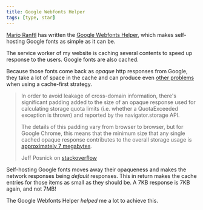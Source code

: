 ```yaml
---
title: Google Webfonts Helper
tags: [type, star]
---
```

[Mario Ranftl](https://mranftl.com) has written the [Google Webfonts Helper](https://google-webfonts-helper.herokuapp.com/fonts), which makes self-hosting Google fonts as simple as it  can be. 

The service worker of my website is caching several contents to speed up response to the users. Google fonts are also cached. 

Because those fonts come back as *opaque* http responses from Google, they take a lot of space in the cache and can produce even [other problems](https://developers.google.com/web/tools/workbox/guides/handle-third-party-requests) when using a cache-first strategy. 

> <p>In order to avoid leakage of cross-domain information, there's significant padding added to the size of an opaque response used for calculating storage quota limits (i.e. whether a QuotaExceeded exception is thrown) and reported by the navigator.storage API.</p><p>The details of this padding vary from browser to browser, but for Google Chrome, this means that the minimum size that any single cached opaque response contributes to the overall storage usage is <a href="https://bugs.chromium.org/p/chromium/issues/detail?id=796060#c17">approximately 7 megabytes</a>.</p><footer>Jeff Posnick on <a href="https://stackoverflow.com/questions/39109789/what-limitations-apply-to-opaque-responses">stackoverflow</a></footer>

Self-hosting Google fonts moves away their opaqueness and makes the network responses being *default* responses. This in return makes the cache entries for those items as small as they should be. A 7KB response is 7KB again, and not 7MB!

The Google Webfonts Helper *helped* me a lot to achieve this.
